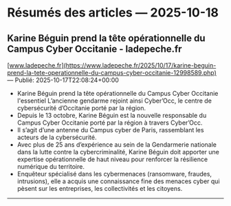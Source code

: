 # Résumés des articles — 2025-10-18

## Karine Béguin prend la tête opérationnelle du Campus Cyber Occitanie - ladepeche.fr
[www.ladepeche.fr](https://www.ladepeche.fr/2025/10/17/karine-beguin-prend-la-tete-operationnelle-du-campus-cyber-occitanie-12998589.php) — Publié: 2025-10-17T22:08:24+00:00

- Karine Béguin prend la tête opérationnelle du Campus Cyber Occitanie l'essentiel L’ancienne gendarme rejoint ainsi Cyber’Occ, le centre de cybersécurité d’Occitanie porté par la région.
- Depuis le 13 octobre, Karine Béguin est la nouvelle responsable du Campus Cyber Occitanie porté par la région à travers Cyber’Occ.
- Il s’agit d’une antenne du Campus cyber de Paris, rassemblant les acteurs de la cybersécurité.
- Avec plus de 25 ans d’expérience au sein de la Gendarmerie nationale dans la lutte contre la cybercriminalité, Karine Béguin doit apporter une expertise opérationnelle de haut niveau pour renforcer la résilience numérique du territoire.
- Enquêteur spécialisé dans les cybermenaces (ransomware, fraudes, intrusions), elle a acquis une connaissance fine des menaces cyber qui pèsent sur les entreprises, les collectivités et les citoyens.

---

